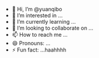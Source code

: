 - 👋 Hi, I’m @yuanqibo
- 👀 I’m interested in ...
- 🌱 I’m currently learning ...
- 💞️ I’m looking to collaborate on ...
- 📫 How to reach me ...
- 😄 Pronouns: ...
- ⚡ Fun fact: ...haahhhh

<!---
yuanqibo/yuanqibo is a ✨ special ✨ repository because its `README.md` (this file) appears on your GitHub profile.
You can click the Preview link to take a look at your changes.
--->
